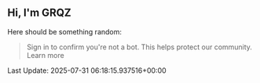 ## Hi, I'm GRQZ
Here should be something random:  
> Sign in to confirm you're not a bot. This helps protect our community. Learn more


Last Update: 2025-07-31 06:18:15.937516+00:00
